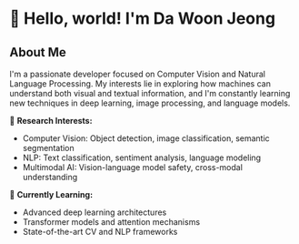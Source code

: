 
# 👋 Hello, world! I'm Da Woon Jeong
## About Me
I'm a passionate developer focused on Computer Vision and Natural Language Processing. 
My interests lie in exploring how machines can understand both visual and textual information, 
and I'm constantly learning new techniques in deep learning, image processing, and language models.

🔬 **Research Interests:**
- Computer Vision: Object detection, image classification, semantic segmentation
- NLP: Text classification, sentiment analysis, language modeling
- Multimodal AI: Vision-language model safety, cross-modal understanding

📖 **Currently Learning:**
- Advanced deep learning architectures
- Transformer models and attention mechanisms
- State-of-the-art CV and NLP frameworks
